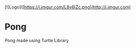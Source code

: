 [![Logo]([https://i.imgur.com/L8v6lZc.png](http://i.imgur.com)
# Pong
Pong made using Turtle Library
